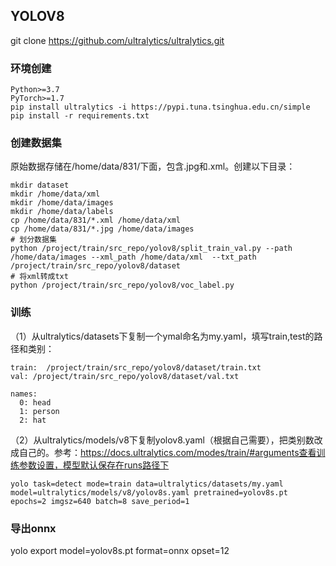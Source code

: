 ## YOLOV8
git clone https://github.com/ultralytics/ultralytics.git

### 环境创建
```
Python>=3.7
PyTorch>=1.7
pip install ultralytics -i https://pypi.tuna.tsinghua.edu.cn/simple
pip install -r requirements.txt
```

### 创建数据集
原始数据存储在/home/data/831/下面，包含.jpg和.xml。创建以下目录：
```
mkdir dataset
mkdir /home/data/xml
mkdir /home/data/images
mkdir /home/data/labels
cp /home/data/831/*.xml /home/data/xml
cp /home/data/831/*.jpg /home/data/images
# 划分数据集
python /project/train/src_repo/yolov8/split_train_val.py --path /home/data/images --xml_path /home/data/xml  --txt_path /project/train/src_repo/yolov8/dataset
# 将xml转成txt
python /project/train/src_repo/yolov8/voc_label.py
```

### 训练
（1）从ultralytics/datasets下复制一个ymal命名为my.yaml，填写train,test的路径和类别：
```
train:  /project/train/src_repo/yolov8/dataset/train.txt
val: /project/train/src_repo/yolov8/dataset/val.txt  

names:
  0: head
  1: person
  2: hat
```
（2）从ultralytics/models/v8下复制yolov8.yaml（根据自己需要），把类别数改成自己的。参考：https://docs.ultralytics.com/modes/train/#arguments查看训练参数设置，模型默认保存在runs路径下
```
yolo task=detect mode=train data=ultralytics/datasets/my.yaml model=ultralytics/models/v8/yolov8s.yaml pretrained=yolov8s.pt epochs=2 imgsz=640 batch=8 save_period=1
```

### 导出onnx
yolo export model=yolov8s.pt format=onnx opset=12 
